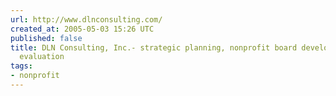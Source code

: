 ```yaml
---
url: http://www.dlnconsulting.com/
created_at: 2005-05-03 15:26 UTC
published: false
title: DLN Consulting, Inc.- strategic planning, nonprofit board development, grant
  evaluation
tags:
- nonprofit
---
```



